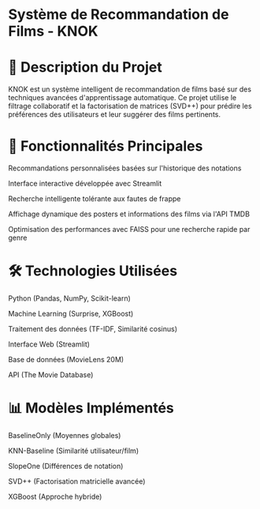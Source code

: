 # Système de Recommandation de Films - KNOK
# 📌 Description du Projet
KNOK est un système intelligent de recommandation de films basé sur des techniques avancées d'apprentissage automatique. Ce projet utilise le filtrage collaboratif et la factorisation de matrices (SVD++) pour prédire les préférences des utilisateurs et leur suggérer des films pertinents.

# 🎯 Fonctionnalités Principales
Recommandations personnalisées basées sur l'historique des notations

Interface interactive développée avec Streamlit

Recherche intelligente tolérante aux fautes de frappe

Affichage dynamique des posters et informations des films via l'API TMDB

Optimisation des performances avec FAISS pour une recherche rapide par genre

# 🛠️ Technologies Utilisées
Python (Pandas, NumPy, Scikit-learn)

Machine Learning (Surprise, XGBoost)

Traitement des données (TF-IDF, Similarité cosinus)

Interface Web (Streamlit)

Base de données (MovieLens 20M)

API (The Movie Database)

# 📊 Modèles Implémentés
BaselineOnly (Moyennes globales)

KNN-Baseline (Similarité utilisateur/film)

SlopeOne (Différences de notation)

SVD++ (Factorisation matricielle avancée)

XGBoost (Approche hybride)

